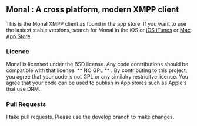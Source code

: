 ## Monal : A cross platform, modern XMPP client 

This is the Monal XMPP client as found in the app store.  If you want to  use the lastest stable versions, search for Monal in the iOS or
<a target="_blank" href="https://itunes.apple.com/us/app/monal-free-xmpp-chat/id317711500/">
iOS iTunes</a> or 
<a target="_blank" href="https://itunes.apple.com/us/app/monal-free-xmpp-chat/id1060957067/">
Mac App Store</a>.

### Licence
Monal is licensed under the BSD license. Any code contributions should be compatible with  that license.  ** NO GPL ** .  By contributing to this project, you agree that your code is not GPL or any similalry restricitve licence. You agree that your code can be used to publish in App stores such as Apple's that use DRM. 

### Pull Requests
I take pull requests. Please  use the develop branch to make changes. 
